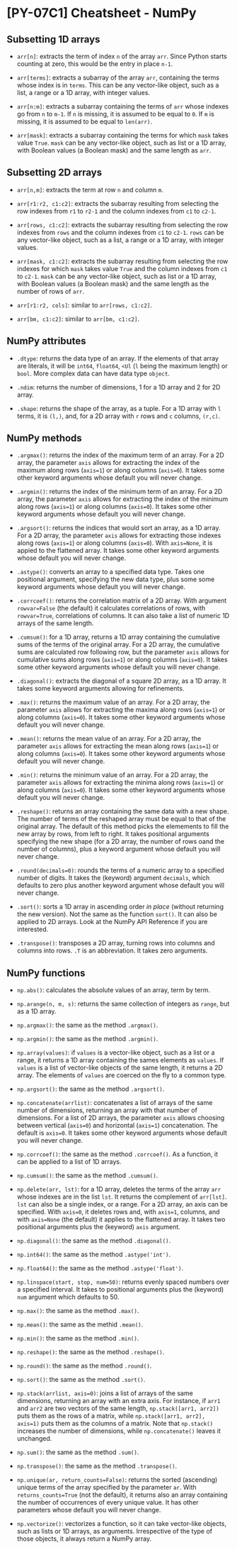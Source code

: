 # [PY-07C1] Cheatsheet - NumPy

## Subsetting 1D arrays

* `arr[n]`: extracts the term of index `n` of the array `arr`. Since Python starts counting at zero, this would be the entry in place `n-1`.

* `arr[terms]`: extracts a subarray of the array `arr`, containing the terms whose index is in `terms`. This can be any vector-like object, such as a list, a range or a 1D array, with integer values.

* `arr[n:m]`: extracts a subarray containing the terms of `arr` whose indexes go from `n` to `m-1`. If `n` is missing, it is assumed to be equal to `0`. If `m` is missing, it is assumed to be equal to `len(arr)`.

* `arr[mask]`: extracts a subarray containing the terms for which `mask` takes value `True`. `mask` can be any vector-like object, such as list or a 1D array, with Boolean values (a Boolean mask) and the same length as `arr`.

## Subsetting 2D arrays

* `arr[n,m]`: extracts the term at row `n` and column `m`.

* `arr[r1:r2, c1:c2]`: extracts the subarray resulting from selecting the row indexes from `r1` to `r2-1` and the column indexes from `c1` to `c2-1`.

* `arr[rows, c1:c2]`: extracts the subarray resulting from selecting the row indexes from `rows` and the column indexes from `c1` to `c2-1`. `rows` can be any vector-like object, such as a list, a range or a 1D array, with integer values.

* `arr[mask, c1:c2]`: extracts the subarray resulting from selecting the row indexes for which `mask` takes value `True` and the column indexes from `c1` to `c2-1`. `mask` can be any vector-like object, such as list or a 1D array, with Boolean values (a Boolean mask) and the same length as the number of rows of `arr`.

* `arr[r1:r2, cols]`: similar to `arr[rows, c1:c2]`.

* `arr[bm, c1:c2]`: similar to `arr[bm, c1:c2]`.

## NumPy attributes

* `.dtype`: returns the data type of an array. If the elements of that array are literals, it will be `int64`, `float64`, `<Ul` (`l` being the maximum length) or `bool`. More complex data can have data type `object`.

* `.ndim`: returns the number of dimensions, 1 for a 1D array and 2 for 2D array.

* `.shape`: returns the shape of the array, as a tuple. For a 1D array with `l` terms, it is `(l,)`, and, for a 2D array with `r` rows and `c` columns, `(r,c)`.

## NumPy methods 

* `.argmax()`: returns the index of the maximum term of an array. For a 2D array, the parameter `axis` allows for extracting the index of the maximum along rows (`axis=1`) or along columns (`axis=0`). It takes some other keyword arguments whose default you will never change.

* `.argmin()`: returns the index of the minimum term of an array. For a 2D array, the parameter `axis` allows for extracting the index of the minimum along rows (`axis=1`) or along columns (`axis=0`). It takes some other keyword arguments whose default you will never change.

* `.argsort()`: returns the indices that would sort an array, as a 1D array. For a 2D array, the parameter `axis` allows for extracting those indexes along rows (`axis=1`) or along columns (`axis=0`). With `axis=None`, it is appied to the flattened array. It takes some other keyword arguments whose default you will never change.

* `.astype()`: converts an array to a specified data type. Takes one positional argument, specifying the new data type, plus some some keyword arguments whose default you will never change. 

* `.corrcoef()`: returns the correlation matrix of a 2D array. With argument `rowvar=False` (the default) it calculates correlations of rows, with `rowvar=True`, correlations of columns. It can also take a list of numeric 1D arrays of the same length. 

* `.cumsum()`: for a 1D array, returns a 1D array containing the cumulative sums of the terms of the original array. For a 2D array, the cumulative sums are calculated row following row, but the parameter `axis` allows for cumulative sums along rows (`axis=1`) or along columns (`axis=0`). It takes some other keyword arguments whose default you will never change.

* `.diagonal()`: extracts the diagonal of a square 2D array, as a 1D array. It takes some keyword arguments allowing for refinements.

* `.max()`: returns the maximum value of an array. For a 2D array, the parameter `axis` allows for extracting the maxima along rows (`axis=1`) or along columns (`axis=0`). It takes some other keyword arguments whose default you will never change.

* `.mean()`: returns the mean value of an array. For a 2D array, the parameter `axis` allows for extracting the mean along rows (`axis=1`) or along columns (`axis=0`). It takes some other keyword arguments whose default you will never change.

* `.min()`: returns the minimum value of an array. For a 2D array, the parameter `axis` allows for extracting the minima along rows (`axis=1`) or along columns (`axis=0`). It takes some other keyword arguments whose default you will never change.

* `.reshape()`: returns an array containing the same data with a new shape. The number of terms of the reshaped array must be equal to that of the original array. The default of this method picks the elemements to fill the new array by rows, from left to right. It takes positional arguments specifying the new shape (for a 2D array, the number of rows oand the number of columns), plus a keyword argument whose default you will never change.

* `.round(decimals=0)`: rounds the terms of a numeric array to a specified number of digits. It takes the (keyword) argument `decimals`, which defaults to zero plus another keyword argument whose default you will never change.

* `.sort()`: sorts a 1D array in ascending order *in place* (without returning the new version). Not the same as the function `sort()`. It can also be applied to 2D arrays. Look at the NumPy API Reference if you are interested.

* `.transpose()`: transposes a 2D array, turning rows into columns and columns into rows. `.T` is an abbreviation. It takes zero arguments.

## NumPy functions

* `np.abs()`: calculates the absolute values of an array, term by term.

* `np.arange(n, m, s)`: returns the same collection of integers as `range`, but as a 1D array.

* `np.argmax()`: the same as the method `.argmax()`.

* `np.argmin()`: the same as the method `.argmin()`.

* `np.array(values)`: if `values` is a vector-like object, such as a list or a range, it returns a 1D array containing the sames elements as `values`. If `values` is a list of vector-like objects of the same length, it returns a 2D array. The elements of `values` are coerced on the fly to a common type.

* `np.argsort()`: the same as the method `.argsort()`.

* `np.concatenate(arrlist)`: concatenates a list of arrays of the same number of dimensions, returning an array with that number of dimensions. For a list of 2D arrays, the parameter `axis` allows choosing between vertical (`axis=0`) and horizontal (`axis=1`) concatenation. The default is `axis=0`. It takes some other keyword arguments whose default you will never change.

* `np.corrcoef()`: the same as the method `.corrcoef()`. As a function, it can be applied to a list of 1D arrays.

* `np.cumsum()`: the same as the method `.cumsum()`.

* `np.delete(arr, lst)`: for a 1D array, deletes the terms of the array `arr` whose indexes are in the list `lst`. It returns the complement of `arr[lst]`. `lst` can also be a single index, or a range. For a 2D array, an axis can be specified. With `axis=0`, it deletes rows and, with `axis=1`, columns, and with `axis=None` (the default) it applies to the flattened array.  It takes two positional arguments plus the (keyword) `axis` argument.

* `np.diagonal()`: the same as the method `.diagonal()`.

* `np.int64()`: the same as the method `.astype('int')`.

* `np.float64()`: the same as the method `.astype('float')`.

* `np.linspace(start, stop, num=50)`: returns evenly spaced numbers over a specified interval. It takes to positional arguments plus the (keyword) `num` argument which defaults to 50.

* `np.max()`: the same as the method `.max()`.

* `np.mean()`: the same as the methid `.mean()`.

* `np.min()`: the same as the method `.min()`.

* `np.reshape()`: the same as the method `.reshape()`.

* `np.round()`: the same as the method `.round()`.

* `np.sort()`: the same as the method `.sort()`.

* `np.stack(arrlist, axis=0)`: joins a list of arrays of the same dimensions, returning an array with an extra axis. For instance, if `arr1` and `arr2` are two vectors of the same length, `np.stack([arr1, arr2])` puts them as the rows of a matrix, while `np.stack([arr1, arr2], axis=1)` puts them as the columns of a matrix. Note that `np.stack()` increases the number of dimensions, while `np.concatenate()` leaves it unchanged.

* `np.sum()`: the same as the method `.sum()`.

* `np.transpose()`: the same as the method `.transpose()`. 

* `np.unique(ar, return_counts=False)`: returns the sorted (ascending) unique terms of the array specified by the parameter `ar`. With `returns_counts=True` (not the default), it returns also an array containing the number of occurrences of every unique value. It has other parameters whose default you will never change. 

* `np.vectorize()`: vectorizes a function, so it can take vector-like objects, such as lists or 1D arrays, as arguments. Irrespective of the type of those objects, it always return a NumPy array.
